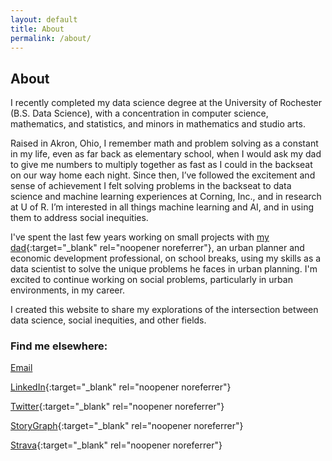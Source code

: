 ```yaml
---
layout: default
title: About
permalink: /about/
---
```

## About
I recently completed my data science degree at the University of Rochester (B.S. Data Science), with a concentration in computer science, mathematics, and statistics, and minors in mathematics and studio arts.

Raised in Akron, Ohio, I remember math and problem solving as a constant in my life, even as far back as elementary school, when I would ask my dad to give me numbers to multiply together as fast as I could in the backseat on our way home each night. Since then, I’ve followed the excitement and sense of achievement I felt solving problems in the backseat to data science and machine learning experiences at Corning, Inc., and in research at U of R. I’m interested in all things machine learning and AI, and in using them to address social inequities.

I've spent the last few years working on small projects with [my dad](https://www.linkedin.com/in/kylejulien/){:target="_blank" rel="noopener noreferrer"}, an urban planner and economic development professional, on school breaks, using my skills as a data scientist to solve the unique problems he faces in urban planning. I'm excited to continue working on social problems, particularly in urban environments, in my career.

I created this website to share my explorations of the intersection between data science, social inequities, and other fields.

### Find me elsewhere:

[Email](mailto:grace.e.julien@gmail.com)

[LinkedIn](https://www.linkedin.com/in/grace-julien/){:target="_blank" rel="noopener noreferrer"}

[Twitter](https://twitter.com/grace_e_julien){:target="_blank" rel="noopener noreferrer"}

[StoryGraph](https://app.thestorygraph.com/profile/grace_gr8){:target="_blank" rel="noopener noreferrer"}

[Strava](https://www.strava.com/athletes/69743397){:target="_blank" rel="noopener noreferrer"}